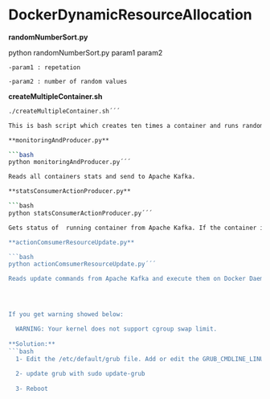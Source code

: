# DockerDynamicResourceAllocation

**randomNumberSort.py**

python randomNumberSort.py param1 param2 

	-param1 : repetation
	
	-param2 : number of random values
	
**createMultipleContainer.sh**

```bash
./createMultipleContainer.sh´´´

This is bash script which creates ten times a container and runs randomNumberSort.py.

**monitoringAndProducer.py**

```bash
python monitoringAndProducer.py´´´

Reads all containers stats and send to Apache Kafka.

**statsConsumerActionProducer.py**

```bash
python statsConsumerActionProducer.py´´´

Gets status of  running container from Apache Kafka. If the container is using memory more than %90, creates command to double up memory resource and sends to Action Topic of Apache Kafka. On the other hand, the container is using memory less than %10, the message is created to take back half of the allocated memory resource in this script. It's repeated for each container.

**actionComsumerResourceUpdate.py**

```bash
python actionComsumerResourceUpdate.py´´´

Reads update commands from Apache Kafka and execute them on Docker Daemons.




If you get warning showed below: 

  WARNING: Your kernel does not support cgroup swap limit.
	
**Solution:**
```bash
  1- Edit the /etc/default/grub file. Add or edit the GRUB_CMDLINE_LINUX line as GRUB_CMDLINE_LINUX="cgroup_enable=memory swapaccount=1"
	
  2- update grub with sudo update-grub
	
  3- Reboot	

```
